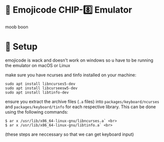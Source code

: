 # 🎱 Emojicode CHIP-8️⃣ Emulator
moob boon

# 🔨 Setup
emojicode is wack and doesn't work on windows so u have to be running the emulator on macOS or Linux <br>

make sure you have ncurses and tinfo installed on your machine: <br>
```
sudo apt install libncurses5-dev
sudo apt install libcurseesw5-dev
sudo apt install libtinfo-dev
```

ensure you extract the archive files (`.a` files) into  `packages/keyboard/ncurses` and `packages/keyboard/tinfo` for each respective library. This can be done using the following commands: <br>
```
$ ar x /usr/lib/x86_64-linux-gnu/libncurses.a` <br>           
$ ar x /usr/lib/x86_64-linux-gnu/libtinfo.a` <br>
```
(these steps are neccessary so that we can get keyboard input)
